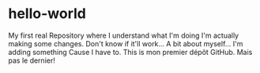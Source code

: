 # hello-world
My first real Repository where I understand what I'm doing
I'm actually making some changes. 
Don't know if it'll work...
A bit about myself...
I'm adding something
Cause I have to.
This is mon premier dépôt GitHub.
Mais pas le dernier!
